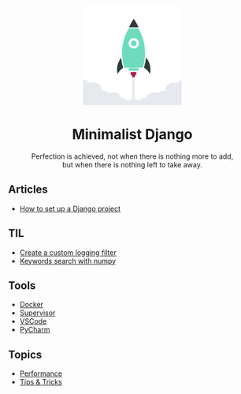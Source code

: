 
<div align="center">
  <img width="200" src="https://raw.githubusercontent.com/ViggieM/minimalistdjango/main/images/django-rocket.svg" alt="django rocket">
</div>

<h1 align="center">Minimalist Django</h1>

<p align="center">
Perfection is achieved, not when there is nothing more to add, <br> but when there is nothing left to take away.
</p>

## Articles

* [How to set up a Django project](pages/create-a-django-project.md)


## TIL

* [Create a custom logging filter](pages/2024-06-05-python-logging-custom-filter.md)
* [Keywords search with numpy](pages/2024-04-25-keywords-search-with-numpy.ipynb)

## Tools

* [Docker](pages/docker.md)
* [Supervisor](pages/supervisor.md)
* [VSCode](pages/vscode.md)
* [PyCharm](pages/pycharm.md)


## Topics

* [Performance](pages/performance.md)
* [Tips & Tricks](pages/tips-and-tricks.md)
